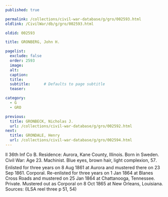```yaml
---
published: true

permalink: /collections/civil-war-database/g/gro/002593.html
oldlink: /CivilWar/db/g/gro/002593.html

oldid: 002593

title: GRONBERG, John H.

pagelist:
  exclude: false
  order: 2593
  image: 
  alt:
  caption:
  title:
  subtitle:      # Defaults to page subtitle
  teaser:

category: 
  - G 
  - GRO

previous:
  title: GRONBECK, Nicholas J.
  url: /collections/civil-war-database/g/gro/002592.html  
next:
  title: GRONDALE, Henry
  url: /collections/civil-war-database/g/gro/002594.html   
---
```

Il 36th Inf Co B. Residence: Aurora, Kane County, Illinois. Born in Sweden. Civil War: Age 23. Machinist. Blue eyes, brown hair, light complexion, 5&#146;7&#148;. Enlisted for three years on 8 Aug 1861 at Aurora and mustered there on 23 Sep 1861. Corporal. Re-enlisted for three years on 1 Jan 1864 at Blanes Cross Roads and mustered on 25 Jan 1864 at Chattanooga, Tennessee. Private. Mustered out as Corporal on 8 Oct 1865 at New Orleans, Louisiana. Sources: (ILSA reel three p 51, 54)